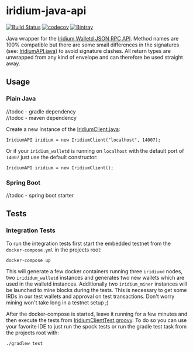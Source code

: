 # iridium-java-api

[![Build Status](https://travis-ci.org/danielclasen/iridium-java-api.svg?branch=master)](https://travis-ci.org/danielclasen/iridium-java-api)
[![codecov](https://codecov.io/gh/danielclasen/iridium-java-api/branch/master/graph/badge.svg)](https://codecov.io/gh/danielclasen/iridium-java-api)
[![Bintray](https://img.shields.io/bintray/v/danielclasen/iridium/walletd.svg)](https://bintray.com/danielclasen/iridium/walletd/_latestVersion)


Java wrapper for the [Iridium Walletd JSON RPC API](https://wiki.ird.cash/iridium_walletd_rpc_call "Iridium Wiki").
Method names are 100% compatible but there are some small differences in the signatures (see: [IridiumAPI.java](src/main/java/cash/ird/walletd/IridiumAPI.java)) to avoid signature clashes.
All return types are unwrapped from any kind of envelope and can therefore be used straight away. 

## Usage

### Plain Java
//todoc - gradle dependency \
//todoc - maven dependency

Create a new Instance of the [IridiumClient.java](src/main/java/cash/ird/walletd/IridiumClient.java):

    IridiumAPI iridium = new IridiumClient("localhost", 14007);
    
Or if your `iridium_walletd` is running on `localhost` with the default port of `14007` just use the default constructor:

    IridiumAPI iridium = new IridiumClient();
    


### Spring Boot
//todoc - spring boot starter

## Tests

### Integration Tests

To run the integration tests first start the embedded testnet from the `docker-compose.yml` in the projects root:

    docker-compose up
    
This will generate a few docker containers running three `iridiumd` nodes, two `irididum_walletd` instances and generates two new wallets which are used in the walletd instances.
Additionally two `iridium_miner` instances will be launched to mine blocks during the tests. This is necessary to get some IRDs in our test wallets and approval on test transactions. Don't worry mining won't take long in a testnet setup ;)

After the docker-compose is started, leave it running for a few minutes and then execute the tests from [IridiumClientTest.groovy](src/test/groovy/cash/ird/walletd/IridiumClientTest.groovy).
To do so you can use your favorite IDE to just run the spock tests or run the gradle test task from the projects root with:

    ./gradlew test
